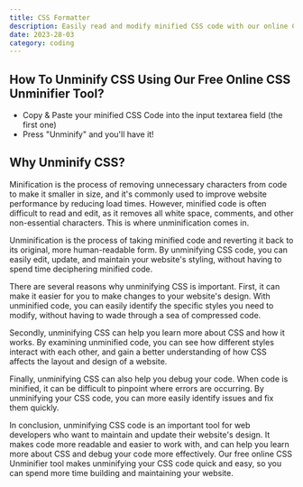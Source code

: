 ```yaml
---
title: CSS Formatter
description: Easily read and modify minified CSS code with our online CSS unminifier tool. Simplify your development process.
date: 2023-28-03
category: coding
---
```


## How To Unminify CSS Using Our Free Online CSS Unminifier Tool?

- Copy & Paste your minified CSS Code into the input textarea field (the first one)
- Press "Unminify" and you'll have it!

## Why Unminify CSS?    

Minification is the process of removing unnecessary characters from code to make it smaller in size, and it's commonly used to improve website performance by reducing load times. However, minified code is often difficult to read and edit, as it removes all white space, comments, and other non-essential characters. This is where unminification comes in.

Unminification is the process of taking minified code and reverting it back to its original, more human-readable form. By unminifying CSS code, you can easily edit, update, and maintain your website's styling, without having to spend time deciphering minified code.

There are several reasons why unminifying CSS is important. First, it can make it easier for you to make changes to your website's design. With unminified code, you can easily identify the specific styles you need to modify, without having to wade through a sea of compressed code.

Secondly, unminifying CSS can help you learn more about CSS and how it works. By examining unminified code, you can see how different styles interact with each other, and gain a better understanding of how CSS affects the layout and design of a website.

Finally, unminifying CSS can also help you debug your code. When code is minified, it can be difficult to pinpoint where errors are occurring. By unminifying your CSS code, you can more easily identify issues and fix them quickly.

In conclusion, unminifying CSS code is an important tool for web developers who want to maintain and update their website's design. It makes code more readable and easier to work with, and can help you learn more about CSS and debug your code more effectively. Our free online CSS Unminifier tool makes unminifying your CSS code quick and easy, so you can spend more time building and maintaining your website.